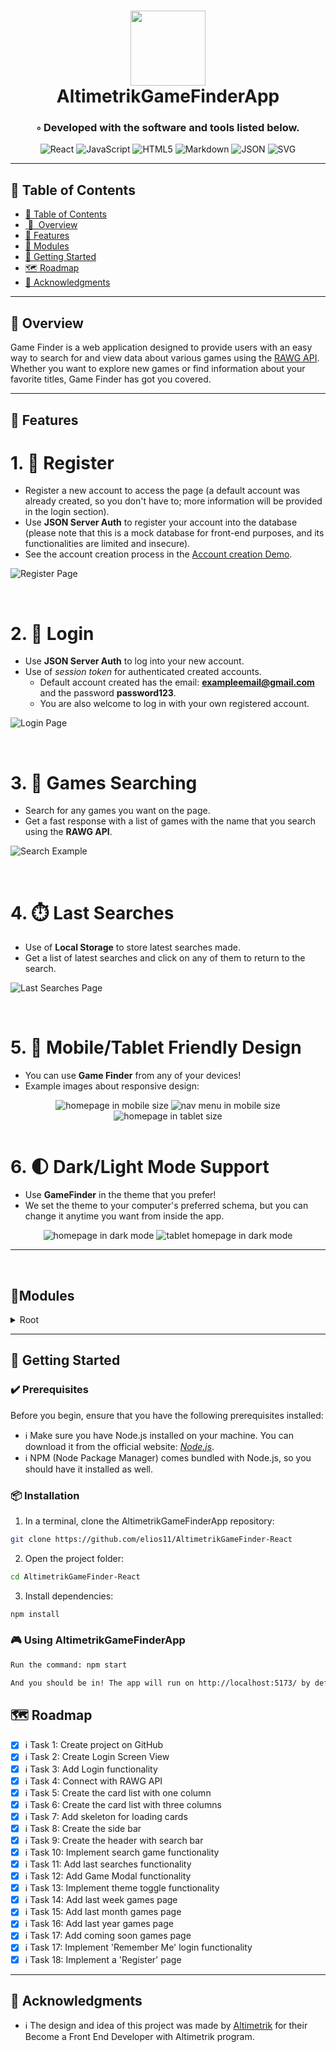 <div align="center">
<h1 align="center">
<img src="./src/assets/brand/single-logo-dark.svg" width="120" />
<br>AltimetrikGameFinderApp
</h1>
<h3>◦ Developed with the software and tools listed below.</h3>

<p align="center">
<img src="https://img.shields.io/badge/React-61DAFB.svg?style&logo=React&logoColor=white" alt="React" />
<img src="https://img.shields.io/badge/JavaScript-F7DF1E.svg?style&logo=JavaScript&logoColor=black" alt="JavaScript" />
<img src="https://img.shields.io/badge/HTML5-E34F26.svg?style&logo=HTML5&logoColor=white" alt="HTML5" />
<img src="https://img.shields.io/badge/Markdown-000000.svg?style&logo=Markdown&logoColor=white" alt="Markdown" />
<img src="https://img.shields.io/badge/JSON-000000.svg?style&logo=JSON&logoColor=white" alt="JSON" />
<img src="https://img.shields.io/badge/SVG-FFB13B.svg?style&logo=SVG&logoColor=black" alt="SVG" />
</p>
</div>

---

## 📒 Table of Contents

-   [📒 Table of Contents](#-table-of-contents)
-   [&nbsp;📍&nbsp; Overview](#-overview)
-   [🔧 Features](#-features)
-   [🧩 Modules](#modules)
-   [🚀 Getting Started](#-getting-started)
-   [🗺 Roadmap](#-roadmap)
-   [👏 Acknowledgments](#-acknowledgments)

---

## 📍 Overview

Game Finder is a web application designed to provide users with an easy way to search for and view data about various games using the <a href="https://rawg.io/apidocs">RAWG API</a>. Whether you want to explore new games or find information about your favorite titles, Game Finder has got you covered.

---

## 🔧 Features

### <h1>1. 📝 Register</h1>

-   Register a new account to access the page (a default account was already created, so you don't have to; more information will be provided in the login section).
-   Use **JSON Server Auth** to register your account into the database (please note that this is a mock database for front-end purposes, and its functionalities are limited and insecure).
-   See the account creation process in the [Account creation Demo](https://scribehow.com/shared/Create_your_GameFinder_account__boIPYb8xTb2z2FDXV3Ykxg).

![Register Page](./src/assets/doc-img/register.png)

<br>

### <h1>2. 🔑 Login</h1>

-   Use **JSON Server Auth** to log into your new account.
-   Use of _session token_ for authenticated created accounts.
    -   Default account created has the email: **exampleemail@gmail.com** and the password **password123**.
    -   You are also welcome to log in with your own registered account.

![Login Page](./src/assets/doc-img/login.png)

<br>

### <h1>3. 🔎 Games Searching</h1>

-   Search for any games you want on the page.
-   Get a fast response with a list of games with the name that you search using the **RAWG API**.

![Search Example](./src/assets/doc-img/search.png)

<br>

### <h1>4. ⏱️ Last Searches</h1>

-   Use of **Local Storage** to store latest searches made.
-   Get a list of latest searches and click on any of them to return to the search.

![Last Searches Page](./src/assets/doc-img/last_searches.png)

<br>

### <h1>5. 📱 Mobile/Tablet Friendly Design</h1>

-   You can use **Game Finder** from any of your devices!
-   Example images about responsive design:

<div align="center">
  <img src="./src/assets/doc-img/mobile_home.png" alt="homepage in mobile size">
  <img src="./src/assets/doc-img/mobile_menu.png" alt="nav menu in mobile size">
  <img src="./src/assets/doc-img/tablet_home.png" alt="homepage in tablet size">
</div>

<br>

### <h1>6. 🌓 Dark/Light Mode Support</h1>

-   Use **GameFinder** in the theme that you prefer!
-   We set the theme to your computer's preferred schema, but you can change it anytime you want from inside the app.

<div align="center">
  <img src="./src/assets/doc-img/home_dark.png" alt="homepage in dark mode">
  <img src="./src/assets/doc-img/tablet_dark.png" alt="tablet homepage in dark mode">
</div>

---

<br>

## 🧩Modules

<details closed><summary>Root</summary>

| File                                                                                                                                   | Summary                                        |
| -------------------------------------------------------------------------------------------------------------------------------------- | ---------------------------------------------- |
| [index.html](https://github.com/elios11/AltimetrikGameFinder-React/blob/main/index.html)                                               | Root of page HTML                              |
| [login.html](https://github.com/elios11/AltimetrikGameFinder-React/blob/main/src/components/LoginForm/LoginForm.jsx)                   | Login Component                                |
| [register.html](https://github.com/elios11/AltimetrikGameFinder-React/blob/main/src/components/RegisterForm/RegisterForm.jsx)          | Register Component                             |
| [main.jsx](https://github.com/elios11/AltimetrikGameFinder-React/blob/main/src/main.jsx)                                               | Root component of the page                     |
| [index.css](https://github.com/elios11/AltimetrikGameFinder-React/blob/main/src/index.css)                                             | Global Styles                                  |
| [formatDate.js](https://github.com/elios11/AltimetrikGameFinder-React/blob/main/src/utils/formatDate.js)                               | Date Formatting                                |
| [Layout.jsx](https://github.com/elios11/AltimetrikGameFinder-React/blob/main/src/components/Layout/Layout.jsx)                         | Home Page Layout component                     |
| [authFormValidations.js](https://github.com/elios11/AltimetrikGameFinder-React/blob/main/src/utils/authFormValidations.js)             | Login and Register pages validation            |
| [GamesContainer.jsx](https://github.com/elios11/AltimetrikGameFinder-React/blob/main/src/components/GamesContainer/GamesContainer.jsx) | Games display component                        |
| [GamesHub](https://github.com/elios11/AltimetrikGameFinder-React/blob/main/src/components/GamesHub)                                    | Game pages components                          |
| [redirectUnloggedUser.js](https://github.com/elios11/AltimetrikGameFinder-React/blob/main/src/hooks/UseIsLoggedIn.jsx)                 | Check if user is logged in                     |
| [loginHandlers.js](https://github.com/elios11/AltimetrikGameFinder-React/blob/main/src/utils/loginHandlers.js)                         | Handle register or login                       |
| [showCardData.js](https://github.com/elios11/AltimetrikGameFinder-React/blob/main/src/components/GameDataModal/GameDataModal.jsx)      | Game Card Data Display                         |
| [ThemeContext.jsx](https://github.com/elios11/AltimetrikGameFinder-React/blob/main/src/context/ThemeContext.jsx)                       | Dark/Light Mode toggle context                 |
| [colors.css](https://github.com/elios11/AltimetrikGameFinder-React/blob/main/src/utils/helper-styles/colors.css)                       | Design color variables and dark mode variables |
| [Header.jsx](https://github.com/elios11/AltimetrikGameFinder-React/blob/main/src/components/Header/Header.jsx)                         | Header navigation bar component                |
| [LastSearches.jsx](https://github.com/elios11/AltimetrikGameFinder-React/blob/main/src/components/LastSearches/LastSearches.jsx)       | Last Searches component                        |
| [Dialog.jsx](https://github.com/elios11/AltimetrikGameFinder-React/blob/main/src/components/Dialog/Dialog.jsx)                         | Dialog/Modal component                         |
| [Sidebar.jsx](https://github.com/elios11/AltimetrikGameFinder-React/blob/main/src/components/Sidebar/Sidebar.jsx)                      | Sidebar component                              |

</details>

---

## 🚀 Getting Started

### ✔️ Prerequisites

Before you begin, ensure that you have the following prerequisites installed:

-   ℹ️ Make sure you have Node.js installed on your machine. You can download it from the official website: <a href="https://nodejs.org/"><em>Node.js</em></a>.
-   ℹ️ NPM (Node Package Manager) comes bundled with Node.js, so you should have it installed as well.

### 📦 Installation

1. In a terminal, clone the AltimetrikGameFinderApp repository:

```sh
git clone https://github.com/elios11/AltimetrikGameFinder-React
```

2. Open the project folder:

```sh
cd AltimetrikGameFinder-React
```

3. Install dependencies:

```sh
npm install
```

### 🎮 Using AltimetrikGameFinderApp

```sh
Run the command: npm start

And you should be in! The app will run on http://localhost:5173/ by default.
```

## 🗺 Roadmap

-   [x] ℹ️ Task 1: Create project on GitHub
-   [x] ℹ️ Task 2: Create Login Screen View
-   [x] ℹ️ Task 3: Add Login functionality
-   [x] ℹ️ Task 4: Connect with RAWG API
-   [x] ℹ️ Task 5: Create the card list with one column
-   [x] ℹ️ Task 6: Create the card list with three columns
-   [x] ℹ️ Task 7: Add skeleton for loading cards
-   [x] ℹ️ Task 8: Create the side bar
-   [x] ℹ️ Task 9: Create the header with search bar
-   [x] ℹ️ Task 10: Implement search game functionality
-   [x] ℹ️ Task 11: Add last searches functionality
-   [x] ℹ️ Task 12: Add Game Modal functionality
-   [x] ℹ️ Task 13: Implement theme toggle functionality
-   [x] ℹ️ Task 14: Add last week games page
-   [x] ℹ️ Task 15: Add last month games page
-   [x] ℹ️ Task 16: Add last year games page
-   [x] ℹ️ Task 17: Add coming soon games page
-   [x] ℹ️ Task 17: Implement 'Remember Me' login functionality
-   [x] ℹ️ Task 18: Implement a 'Register' page

---

## 👏 Acknowledgments

-   ℹ️ The design and idea of this project was made by [Altimetrik](https://altimetrik.com/) for their Become a Front End Developer with Altimetrik program.
